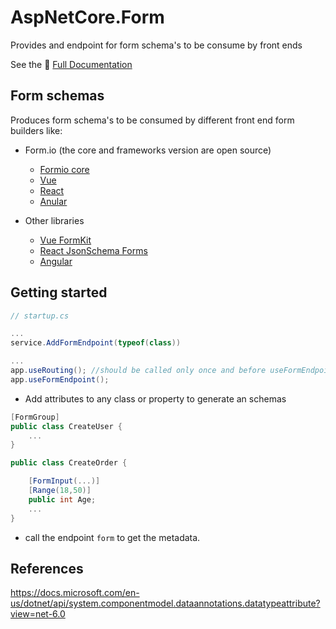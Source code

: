 # AspNetCore.Form

Provides and endpoint for form schema's to be consume by front ends

See the 📕 [Full Documentation](https://emersonbottero.github.io/AspNetCore.Form/)

## Form schemas

Produces form schema's to be consumed by different front end form builders like:

- Form.io (the core and frameworks version are open source)

  - [Formio core](https://github.com/formio/formio.js)
  - [Vue](https://github.com/formio/vue)
  - [React](https://github.com/formio/react)
  - [Anular](https://github.com/formio/angular)

- Other libraries
  - [Vue FormKit](https://formkit.com/advanced/schema#formkit-inputs)
  - [React JsonSchema Forms](https://react-jsonschema-form.readthedocs.io/en/latest/usage/objects/)
  - [Angular](https://angular.io/guide/dynamic-form#create-a-form-object-model)

## Getting started

```csharp
// startup.cs

...
service.AddFormEndpoint(typeof(class))

...
app.useRouting(); //should be called only once and before useFormEndpoint()
app.useFormEndpoint();
```

- Add attributes to any class or property to generate an schemas

```csharp
[FormGroup]
public class CreateUser {
    ...
}

public class CreateOrder {

    [FormInput(...)]
    [Range(18,50)]
    public int Age;
    ...
}
```

- call the endpoint `form` to get the metadata.

## References

https://docs.microsoft.com/en-us/dotnet/api/system.componentmodel.dataannotations.datatypeattribute?view=net-6.0
